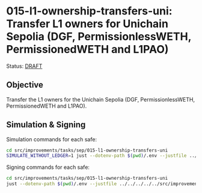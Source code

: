 # 015-l1-ownership-transfers-uni: Transfer L1 owners for Unichain Sepolia (DGF, PermissionlessWETH, PermissionedWETH and L1PAO)

Status: [DRAFT]()

## Objective

Transfer the L1 owners for the Unichain Sepolia (DGF, PermissionlessWETH, PermissionedWETH and L1PAO).

## Simulation & Signing

Simulation commands for each safe:
```bash
cd src/improvements/tasks/sep/015-l1-ownership-transfers-uni
SIMULATE_WITHOUT_LEDGER=1 just --dotenv-path $(pwd)/.env --justfile ../../../../../src/improvements/single.just simulate
```

Signing commands for each safe:
```bash
cd src/improvements/tasks/sep/015-l1-ownership-transfers-uni
just --dotenv-path $(pwd)/.env --justfile ../../../../../src/improvements/single.just sign
```
